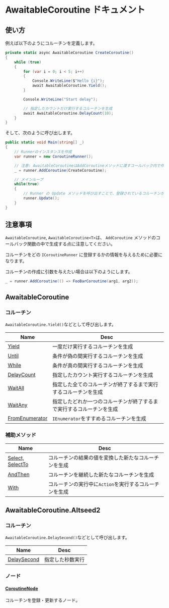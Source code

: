 # AwaitableCoroutine ドキュメント

## 使い方

例えば以下のようにコルーチンを定義します。

```C#
private static async AwaitableCoroutine CreateCoroutine()
{
    while (true)
    {
        for (var i = 0; i < 5; i++)
        {
            Console.WriteLine($"Hello {i}");
            await AwaitableCoroutine.Yield();
        }

        Console.WriteLine("Start delay");

        // 指定したカウントだけ実行するコルーチンを生成
        await AwaitableCoroutine.DelayCount(10);
    }
}
```

そして、次のように呼び出します。

```C#
public static void Main(string[] _)
{
    // Runnerのインスタンスを作成
    var runner = new CoroutineRunner();

    // 注意: AwaitableCoroutineはAddCoroutineメソッドに渡すコールバック内で作成する必要がある
    _ = runner.AddCoroutine(CreateCoroutine);

    // メインループ
    while(true)
    {
        // Runner の Update メソッドを呼び出すことで、登録されているコルーチンが次に進む
        runner.Update();
    }
}
```

## 注意事項

`AwaitableCoroutine`, `AwaitableCoroutine<T>`は、 `AddCoroutine` メソッドのコールバック関数の中で生成する点に注意してください。

コルーチンをどの `ICoroutineRunner` に登録するかの情報を与えるために必要になります。

コルーチンの作成に引数を与えたい場合は以下のようにします。

```C#
_ = runner.AddCoroutine(() => FooBarCoroutine(arg1, arg2));
```

## AwaitableCoroutine
### コルーチン

`AwaitableCoroutine.Yield()`などとして呼び出します。

| Name | Desc |
| --- | --- |
| [Yield](src/AwaitableCoroutine/Modules/YieldCoroutine.cs) | 一度だけ実行するコルーチンを生成 |
| [Until](src/AwaitableCoroutine/Modules/UntilCoroutine.cs) | 条件が偽の間実行するコルーチンを生成 |
| [While](src/AwaitableCoroutine/Modules/UntilCoroutine.cs) | 条件が真の間実行するコルーチンを生成 |
| [DelayCount](src/AwaitableCoroutine/Modules/DelayCountCoroutine.cs) | 指定したカウント実行するコルーチンを生成 |
| [WaitAll](src/AwaitableCoroutine/Modules/WaitAllCoroutine.cs) | 指定した全てのコルーチンが終了するまで実行するコルーチンを生成 |
| [WaitAny](src/AwaitableCoroutine/Modules/WaitAnyCoroutine.cs) | 指定したどれか一つのコルーチンが終了するまで実行するコルーチンを生成 |
| [FromEnumerator](src/AwaitableCoroutine/Modules/EnumeratorCoroutine.cs) | `IEnumerator`をすすめるコルーチンを生成 |


### 補助メソッド

| Name | Desc |
| --- | --- |
| [Select, SelectTo](src/AwaitableCoroutine/Modules/SelectCoroutine.cs) | コルーチンの結果の値を変換した新たなコルーチンを生成 |
| [AndThen](src/AwaitableCoroutine/Modules/AndThenCoroutine.cs) | コルーチンを継続した新たなコルーチンを生成 |
| [With](src/AwaitableCoroutine/Modules/WithCoroutine.cs) | コルーチンの実行中に`Action`を実行するコルーチンを生成 |


## AwaitableCoroutine.Altseed2

### コルーチン

`AwaitableCoroutine.DelaySecond()`などとして呼び出します。


| Name | Desc |
| --- | --- |
| [DelaySecond](src/AwaitableCoroutine.Altseed2/Modules.cs#L11) | 指定した秒数実行 |


### ノード
#### [CoroutineNode](src/AwaitableCoroutine.Altseed2/CoroutineNode.cs)
コルーチンを登録・更新するノード。
